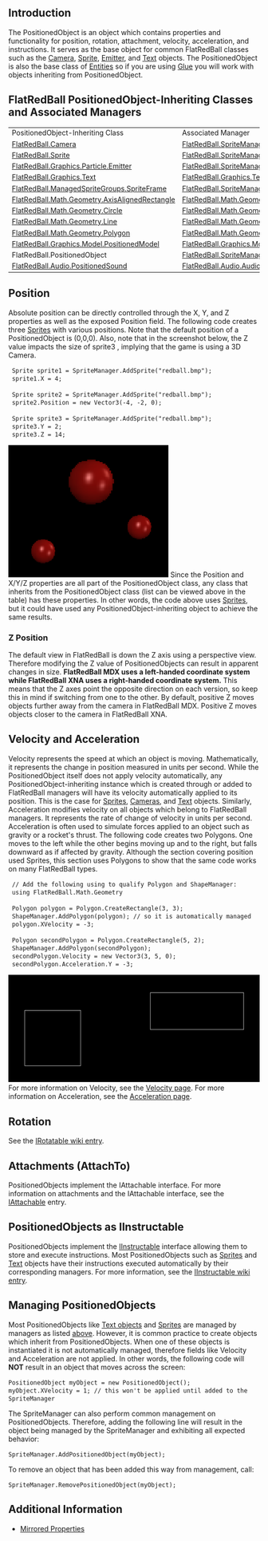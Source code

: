 ## Introduction

The PositionedObject is an object which contains properties and functionality for position, rotation, attachment, velocity, acceleration, and instructions. It serves as the base object for common FlatRedBall classes such as the [Camera](/frb/docs/index.php?title=FlatRedBall.Camera "FlatRedBall.Camera"), [Sprite](/frb/docs/index.php?title=FlatRedBall.Sprite "FlatRedBall.Sprite"), [Emitter](/frb/docs/index.php?title=FlatRedBall.Graphics.Particle.Emitter "FlatRedBall.Graphics.Particle.Emitter"), and [Text](/frb/docs/index.php?title=FlatRedBall.Graphics.Text "FlatRedBall.Graphics.Text") objects. The PositionedObject is also the base class of [Entities](/frb/docs/index.php?title=FlatRedBallXna:Tutorials:Creating_a_Game_Entity "FlatRedBallXna:Tutorials:Creating a Game Entity") so if you are using [Glue](/frb/docs/index.php?title=Glue "Glue") you will work with objects inheriting from PositionedObject.

## FlatRedBall PositionedObject-Inheriting Classes and Associated Managers

|                                                                                                                                                                             |                                                                                                                                                        |
|-----------------------------------------------------------------------------------------------------------------------------------------------------------------------------|--------------------------------------------------------------------------------------------------------------------------------------------------------|
| PositionedObject-Inheriting Class                                                                                                                                           | Associated Manager                                                                                                                                     |
| [FlatRedBall.Camera](/frb/docs/index.php?title=FlatRedBall.Camera "FlatRedBall.Camera")                                                                                     | [FlatRedBall.SpriteManager](/frb/docs/index.php?title=FlatRedBall.SpriteManager "FlatRedBall.SpriteManager")                                           |
| [FlatRedBall.Sprite](/frb/docs/index.php?title=FlatRedBall.Sprite "FlatRedBall.Sprite")                                                                                     | [FlatRedBall.SpriteManager](/frb/docs/index.php?title=FlatRedBall.SpriteManager "FlatRedBall.SpriteManager")                                           |
| [FlatRedBall.Graphics.Particle.Emitter](/frb/docs/index.php?title=FlatRedBall.Graphics.Particle.Emitter "FlatRedBall.Graphics.Particle.Emitter")                            | [FlatRedBall.SpriteManager](/frb/docs/index.php?title=FlatRedBall.SpriteManager "FlatRedBall.SpriteManager")                                           |
| [FlatRedBall.Graphics.Text](/frb/docs/index.php?title=FlatRedBall.Graphics.Text "FlatRedBall.Graphics.Text")                                                                | [FlatRedBall.Graphics.TextManager](/frb/docs/index.php?title=FlatRedBall.Graphics.TextManager "FlatRedBall.Graphics.TextManager")                      |
| [FlatRedBall.ManagedSpriteGroups.SpriteFrame](/frb/docs/index.php?title=FlatRedBall.ManagedSpriteGroups.SpriteFrame "FlatRedBall.ManagedSpriteGroups.SpriteFrame")          | [FlatRedBall.SpriteManager](/frb/docs/index.php?title=FlatRedBall.SpriteManager "FlatRedBall.SpriteManager")                                           |
| [FlatRedBall.Math.Geometry.AxisAlignedRectangle](/frb/docs/index.php?title=FlatRedBall.Math.Geometry.AxisAlignedRectangle "FlatRedBall.Math.Geometry.AxisAlignedRectangle") | [FlatRedBall.Math.Geometry.ShapeManager](/frb/docs/index.php?title=FlatRedBall.Math.Geometry.ShapeManager "FlatRedBall.Math.Geometry.ShapeManager")    |
| [FlatRedBall.Math.Geometry.Circle](/frb/docs/index.php?title=FlatRedBall.Math.Geometry.Circle "FlatRedBall.Math.Geometry.Circle")                                           | [FlatRedBall.Math.Geometry.ShapeManager](/frb/docs/index.php?title=FlatRedBall.Math.Geometry.ShapeManager "FlatRedBall.Math.Geometry.ShapeManager")    |
| [FlatRedBall.Math.Geometry.Line](/frb/docs/index.php?title=FlatRedBall.Math.Geometry.Line "FlatRedBall.Math.Geometry.Line")                                                 | [FlatRedBall.Math.Geometry.ShapeManager](/frb/docs/index.php?title=FlatRedBall.Math.Geometry.ShapeManager "FlatRedBall.Math.Geometry.ShapeManager")    |
| [FlatRedBall.Math.Geometry.Polygon](/frb/docs/index.php?title=FlatRedBall.Math.Geometry.Polygon "FlatRedBall.Math.Geometry.Polygon")                                        | [FlatRedBall.Math.Geometry.ShapeManager](/frb/docs/index.php?title=FlatRedBall.Math.Geometry.ShapeManager "FlatRedBall.Math.Geometry.ShapeManager")    |
| [FlatRedBall.Graphics.Model.PositionedModel](/frb/docs/index.php?title=FlatRedBall.Graphics.Model.PositionedModel "FlatRedBall.Graphics.Model.PositionedModel")             | [FlatRedBall.Graphics.Model.ModelManager](/frb/docs/index.php?title=FlatRedBall.Graphics.Model.ModelManager "FlatRedBall.Graphics.Model.ModelManager") |
| FlatRedBall.PositionedObject                                                                                                                                                | [FlatRedBall.SpriteManager](/frb/docs/index.php?title=FlatRedBall.SpriteManager "FlatRedBall.SpriteManager")                                           |
| [FlatRedBall.Audio.PositionedSound](/frb/docs/index.php?title=FlatRedBall.Audio.PositionedSound "FlatRedBall.Audio.PositionedSound")                                        | [FlatRedBall.Audio.AudioManager](/frb/docs/index.php?title=FlatRedBall.Audio.AudioManager "FlatRedBall.Audio.AudioManager")                            |

## Position

Absolute position can be directly controlled through the X, Y, and Z properties as well as the exposed Position field. The following code creates three [Sprites](/frb/docs/index.php?title=FlatRedBall.Sprite "FlatRedBall.Sprite") with various positions. Note that the default position of a PositionedObject is (0,0,0). Also, note that in the screenshot below, the Z value impacts the size of sprite3 , implying that the game is using a 3D Camera.

     Sprite sprite1 = SpriteManager.AddSprite("redball.bmp");
     sprite1.X = 4;

     Sprite sprite2 = SpriteManager.AddSprite("redball.bmp");
     sprite2.Position = new Vector3(-4, -2, 0);

     Sprite sprite3 = SpriteManager.AddSprite("redball.bmp");
     sprite3.Y = 2;
     sprite3.Z = 14;

![PositionedSprites.png](/media/migrated_media-PositionedSprites.png) Since the Position and X/Y/Z properties are all part of the PositionedObject class, any class that inherits from the PositionedObject class (list can be viewed above in the table) has these properties. In other words, the code above uses [Sprites](/frb/docs/index.php?title=FlatRedBall.Sprite "FlatRedBall.Sprite"), but it could have used any PositionedObject-inheriting object to achieve the same results.

### Z Position

The default view in FlatRedBall is down the Z axis using a perspective view. Therefore modifying the Z value of PositionedObjects can result in apparent changes in size. **FlatRedBall MDX uses a left-handed coordinate system while FlatRedBall XNA uses a right-handed coordinate system.** This means that the Z axes point the opposite direction on each version, so keep this in mind if switching from one to the other. By default, positive Z moves objects further away from the camera in FlatRedBall MDX. Positive Z moves objects closer to the camera in FlatRedBall XNA.

## Velocity and Acceleration

Velocity represents the speed at which an object is moving. Mathematically, it represents the change in position measured in units per second. While the PositionedObject itself does not apply velocity automatically, any PositionedObject-inheriting instance which is created through or added to FlatRedBall managers will have its velocity automatically applied to its position. This is the case for [Sprites](/frb/docs/index.php?title=FlatRedBall.Sprite "FlatRedBall.Sprite"), [Cameras](/frb/docs/index.php?title=FlatRedBall.Camera "FlatRedBall.Camera"), and [Text](/frb/docs/index.php?title=FlatRedBall.Graphics.Text "FlatRedBall.Graphics.Text") objects. Similarly, Acceleration modifies velocity on all objects which belong to FlatRedBall managers. It represents the rate of change of velocity in units per second. Acceleration is often used to simulate forces applied to an object such as gravity or a rocket's thrust. The following code creates two Polygons. One moves to the left while the other begins moving up and to the right, but falls downward as if affected by gravity. Although the section covering position used Sprites, this section uses Polygons to show that the same code works on many FlatRedBall types.

     // Add the following using to qualify Polygon and ShapeManager:
     using FlatRedBall.Math.Geometry

     Polygon polygon = Polygon.CreateRectangle(3, 3);
     ShapeManager.AddPolygon(polygon); // so it is automatically managed
     polygon.XVelocity = -3;

     Polygon secondPolygon = Polygon.CreateRectangle(5, 2);
     ShapeManager.AddPolygon(secondPolygon);
     secondPolygon.Velocity = new Vector3(3, 5, 0);
     secondPolygon.Acceleration.Y = -3;

![TwoPolygons.png](/media/migrated_media-TwoPolygons.png) For more information on Velocity, see the [Velocity page](/frb/docs/index.php?title=FlatRedBall.PositionedObject.Velocity "FlatRedBall.PositionedObject.Velocity"). For more information on Acceleration, see the [Acceleration page](/frb/docs/index.php?title=FlatRedBall.PositionedObject.Acceleration "FlatRedBall.PositionedObject.Acceleration").

## Rotation

See the [IRotatable wiki entry](/frb/docs/index.php?title=FlatRedBall.Math.IRotatable "FlatRedBall.Math.IRotatable").

## Attachments (AttachTo)

PositionedObjects implement the IAttachable interface. For more information on attachments and the IAttachable interface, see the [IAttachable](/frb/docs/index.php?title=FlatRedBall.Math.IAttachable "FlatRedBall.Math.IAttachable") entry.

## PositionedObjects as IInstructable

PositionedObjects implement the [IInstructable](/frb/docs/index.php?title=FlatRedBall.Instructions.IInstructable "FlatRedBall.Instructions.IInstructable") interface allowing them to store and execute instructions. Most PositionedObjects such as [Sprites](/frb/docs/index.php?title=FlatRedBall.Sprite "FlatRedBall.Sprite") and [Text](/frb/docs/index.php?title=FlatRedBall.Graphics.Text "FlatRedBall.Graphics.Text") objects have their instructions executed automatically by their corresponding managers. For more information, see the [IInstructable wiki entry](/frb/docs/index.php?title=FlatRedBall.Instructions.IInstructable "FlatRedBall.Instructions.IInstructable").

## Managing PositionedObjects

Most PositionedObjects like [Text objects](/frb/docs/index.php?title=FlatRedBall.Graphics.Text "FlatRedBall.Graphics.Text") and [Sprites](/frb/docs/index.php?title=FlatRedBall.Sprite "FlatRedBall.Sprite") are managed by managers as listed [above](#FlatRedBall_PositionedObject-Inheriting_Classes_and_Associated_Managers.md). However, it is common practice to create objects which inherit from PositionedObjects. When one of these objects is instantiated it is not automatically managed, therefore fields like Velocity and Acceleration are not applied. In other words, the following code will **NOT** result in an object that moves across the screen:

    PositionedObject myObject = new PositionedObject();
    myObject.XVelocity = 1; // this won't be applied until added to the SpriteManager

The SpriteManager can also perform common management on PositionedObjects. Therefore, adding the following line will result in the object being managed by the SpriteManager and exhibiting all expected behavior:

    SpriteManager.AddPositionedObject(myObject);

To remove an object that has been added this way from management, call:

    SpriteManager.RemovePositionedObject(myObject);

## Additional Information

-   [Mirrored Properties](/frb/docs/index.php?title=FlatRedBall.PositionedObject:Mirrored_Properties "FlatRedBall.PositionedObject:Mirrored Properties")
